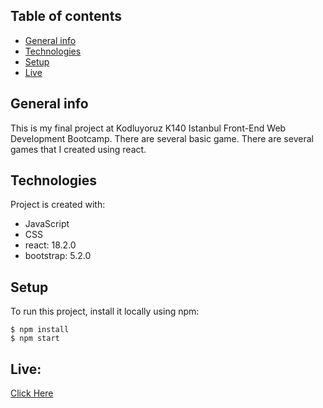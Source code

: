 ## Table of contents
- [General info](#general-info)
- [Technologies](#technologies)
- [Setup](#setup)
- [Live](#live)

## General info
This is my final project at Kodluyoruz K140 Istanbul Front-End Web Development Bootcamp. There are several basic game. There are several games that I created using react.
	
## Technologies
Project is created with:
* JavaScript
* CSS
* react: 18.2.0
* bootstrap: 5.2.0

	
## Setup
To run this project, install it locally using npm:

```
$ npm install
$ npm start
```

## Live: 
[Click Here](https://kodluyoruzgame.netlify.app/)
